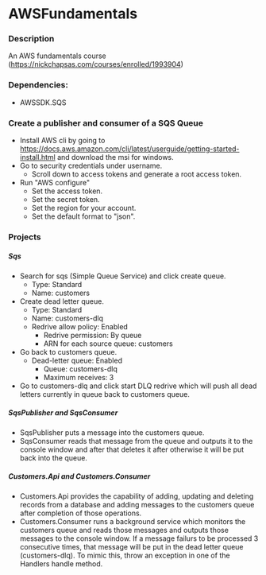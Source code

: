 # AWSFundamentals

### Description
An AWS fundamentals course (https://nickchapsas.com/courses/enrolled/1993904)

### Dependencies:
* AWSSDK.SQS

### Create a publisher and consumer of a SQS Queue

* Install AWS cli by going to https://docs.aws.amazon.com/cli/latest/userguide/getting-started-install.html and download the msi for windows.
* Go to security credentials under username.
    * Scroll down to access tokens and generate a root access token. 
* Run "AWS configure"
    * Set the access token.
    * Set the secret token.
    * Set the region for your account.
    * Set the default format to "json".
### Projects

##### Sqs

* Search for sqs (Simple Queue Service) and click create queue.
    * Type: Standard
    * Name: customers
* Create dead letter queue.
    * Type: Standard
    * Name: customers-dlq
    * Redrive allow policy: Enabled
        * Redrive permission: By queue
        * ARN for each source queue: customers
* Go back to customers queue.
    * Dead-letter queue: Enabled
        * Queue: customers-dlq
        * Maximum receives: 3
* Go to customers-dlq and click start DLQ redrive which will push all dead letters currently in queue back to customers queue.

##### SqsPublisher and SqsConsumer

* SqsPublisher puts a message into the customers queue.
* SqsConsumer reads that message from the queue and outputs it to the console window and after that deletes it after otherwise it will be put back into the queue.

##### Customers.Api and Customers.Consumer

* Customers.Api provides the capability of adding, updating and deleting records from a database and adding messages to the customers queue after completion of those operations.
* Customers.Consumer runs a background service which monitors the customers queue and reads those messages and outputs those messages to the console window. If a message failurs to be processed 3 consecutive times, that message will be put in the dead letter queue (customers-dlq). To mimic this, throw an exception in one of the Handlers handle method.